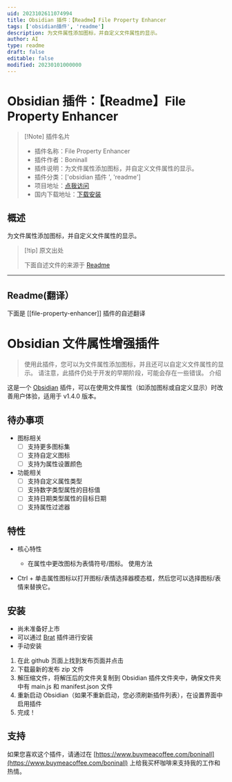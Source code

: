 ```yaml
---
uid: 2023102611074994
title: Obsidian 插件：【Readme】File Property Enhancer
tags: ['obsidian插件', 'readme']
description: 为文件属性添加图标，并自定义文件属性的显示。
author: AI
type: readme
draft: false
editable: false
modified: 20230101000000
---
```


# Obsidian 插件：【Readme】File Property Enhancer

> [!Note] 插件名片
> - 插件名称：File Property Enhancer
> - 插件作者：Boninall
> - 插件说明：为文件属性添加图标，并自定义文件属性的显示。
> - 插件分类：['obsidian 插件 ', 'readme']
> - 项目地址：[点我访问](https://github.com/quorafind/obsidian-file-property-enhancer)
> - 国内下载地址：[下载安装](https://pkmer.cn/products/plugin/pluginMarket/?file-property-enhancer)

## 概述

为文件属性添加图标，并自定义文件属性的显示。

> [!tip] 原文出处
>
>下面自述文件的来源于 [Readme](https://ghproxy.net/https://raw.githubusercontent.com/Quorafind/Obsidian-File-Property-Enhancer/master/README.md)
>

---

## Readme(翻译）

下面是 [[file-property-enhancer]] 插件的自述翻译

# Obsidian 文件属性增强插件

> 使用此插件，您可以为文件属性添加图标，并且还可以自定义文件属性的显示。
> 请注意，此插件仍处于开发的早期阶段，可能会存在一些错误。
介绍

这是一个 [Obsidian](https://obsidian.md/) 插件，可以在使用文件属性（如添加图标或自定义显示）时改善用户体验，适用于 v1.4.0 版本。

## 待办事项

- 图标相关
    - [ ] 支持更多图标集
    - [ ] 支持自定义图标
    - [ ] 支持为属性设置颜色
- 功能相关
    - [ ] 支持自定义属性类型
    - [ ] 支持数字类型属性的目标值
    - [ ] 支持日期类型属性的目标日期
    - [ ] 支持属性过滤器

## 特性

- 核心特性
    - 在属性中更改图标为表情符号/图标。
使用方法

- Ctrl + 单击属性图标以打开图标/表情选择器模态框，然后您可以选择图标/表情来替换它。

## 安装

- 尚未准备好上市
- 可以通过 [Brat](https://github.com/TfTHacker/obsidian42-brat) 插件进行安装
- 手动安装

1. 在此 github 页面上找到发布页面并点击
2. 下载最新的发布 zip 文件
3. 解压缩文件，将解压后的文件夹复制到 Obsidian 插件文件夹中，确保文件夹中有 main.js 和 manifest.json 文件
4. 重新启动 Obsidian（如果不重新启动，您必须刷新插件列表），在设置界面中启用插件
5. 完成！

## 支持

如果您喜欢这个插件，请通过在 [https://www.buymeacoffee.com/boninall](https://www.buymeacoffee.com/boninall) 上给我买杯咖啡来支持我的工作和热情。
